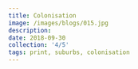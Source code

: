 ```yaml
---
title: Colonisation
image: /images/blogs/015.jpg
description:
date: 2018-09-30
collection: '4/5'
tags: print, suburbs, colonisation
---
```

